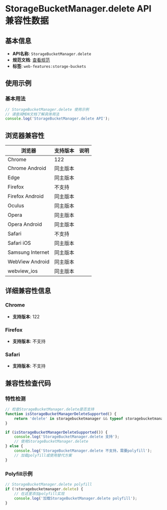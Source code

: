 # StorageBucketManager.delete API 兼容性数据

## 基本信息

- **API名称**: `StorageBucketManager.delete`
- **规范文档**: [查看规范](https://wicg.github.io/storage-buckets/#dom-storagebucketmanager-delete)
- **标签**: `web-features:storage-buckets`

## 使用示例

### 基本用法

```javascript
// StorageBucketManager.delete 使用示例
// 请查阅MDN文档了解具体用法
console.log('StorageBucketManager.delete API');
```

## 浏览器兼容性

| 浏览器 | 支持版本 | 说明 |
|--------|----------|------|
| Chrome | 122 |  |
| Chrome Android | 同主版本 |  |
| Edge | 同主版本 |  |
| Firefox | 不支持 |  |
| Firefox Android | 同主版本 |  |
| Oculus | 同主版本 |  |
| Opera | 同主版本 |  |
| Opera Android | 同主版本 |  |
| Safari | 不支持 |  |
| Safari iOS | 同主版本 |  |
| Samsung Internet | 同主版本 |  |
| WebView Android | 同主版本 |  |
| webview_ios | 同主版本 |  |

## 详细兼容性信息

### Chrome

- **支持版本**: 122

### Firefox

- **支持版本**: 不支持

### Safari

- **支持版本**: 不支持

## 兼容性检查代码

### 特性检测

```javascript
// 检查StorageBucketManager.delete是否支持
function isStorageBucketManagerDeleteSupported() {
    return 'delete' in storagebucketmanager && typeof storagebucketmanager.delete === 'function';
}

if (isStorageBucketManagerDeleteSupported()) {
    console.log('StorageBucketManager.delete 支持');
    // 使用StorageBucketManager.delete
} else {
    console.log('StorageBucketManager.delete 不支持，需要polyfill');
    // 加载polyfill或使用替代方案
}
```

### Polyfill示例

```javascript
// StorageBucketManager.delete polyfill
if (!storagebucketmanager.delete) {
    // 在这里添加polyfill实现
    console.log('加载StorageBucketManager.delete polyfill');
}
```

